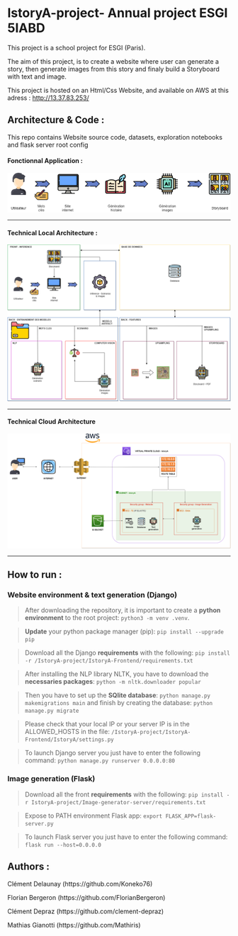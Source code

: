 # IstoryA-project- Annual project ESGI 5IABD
This project is a school project for ESGI (Paris).

The aim of this project, is to create a website where user can generate a story, then generate images from this story and finaly build a Storyboard with text and image.

This project is hosted on an Html/Css Website, and available on AWS at this adress :  http://13.37.83.253/

## Architecture & Code :
This repo contains Website source code, datasets, exploration notebooks and flask server root config 

#### Fonctionnal Application :


![](img/Functional_Scheme.png)
***********************************


#### Technical Local Architecture :


![](img/Technical_Local_Architecture.png)
***********************************


#### Technical Cloud Architecture


![](img/Technical_Cloud_Architecture.png )
***********************************

## How to run :

### Website environment & text generation (Django)

> After downloading the repository, it is important to create a **python environment** to the root project: ```python3 -m venv .venv```.

> **Update** your python package manager (pip): ```pip install --upgrade pip```

> Download all the Django **requirements** with the following: ```pip install -r /IstoryA-project/IstoryA-Frontend/requirements.txt```

> After installing the NLP library NLTK, you have to download the **necessaries packages**: ```python -m nltk.downloader popular```

> Then you have to set up the **SQlite database**: ```python manage.py makemigrations main``` and finish by creating the database: ```python manage.py migrate```

> Please check that your local IP or your server IP is in the ALLOWED_HOSTS in the file: ```/IstoryA-project/IstoryA-Frontend/IstoryA/settings.py```

> To launch Django server you just have to enter the following command: ```python manage.py runserver 0.0.0.0:80```

### Image generation (Flask)

> Download all the front **requirements** with the following: ```pip install -r IstoryA-project/Image-generator-server/requirements.txt```

> Expose to PATH environment Flask app: ```export FLASK_APP=flask-server.py```

> To launch Flask server you just have to enter the following command: ```flask run --host=0.0.0.0```

## Authors : 
<p>Clément Delaunay (https://github.com/Koneko76)</p>
<p>Florian Bergeron (https://github.com/FlorianBergeron)</p>
<p>Clément Depraz (https://github.com/clement-depraz)</p>
<p>Mathias Gianotti (https://github.com/Mathiris)</p>
